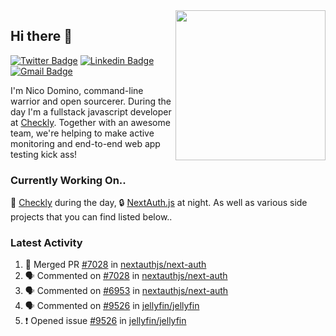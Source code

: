 <img align="right" src="https://user-images.githubusercontent.com/7415984/172472491-91b16eac-fa22-4ecf-92df-d687139fd1f9.gif" width="240" />

## Hi there 👋

[![Twitter Badge](https://img.shields.io/badge/-@ndom91-1ca0f1?style=flat-square&labelColor=1ca0f1&logo=twitter&logoColor=white&link=https://twitter.com/ndom91)](https://twitter.com/ndom91) [![Linkedin Badge](https://img.shields.io/badge/-ndom91-blue?style=flat-square&logo=Linkedin&logoColor=white&link=https://www.linkedin.com/in/ndom91/)](https://www.linkedin.com/in/ndom91/) [![Gmail Badge](https://img.shields.io/badge/-yo@ndo.dev-c14438?style=flat-square&logo=mail.ru&logoColor=white&link=mailto:yo@ndo.dev)](mailto:yo@ndo.dev)

I'm Nico Domino, command-line warrior and open sourcerer. During the day I'm a fullstack javascript developer at [Checkly](https://checklyhq.com). Together with an awesome team, we're helping to make active monitoring and end-to-end web app testing kick ass!

### Currently Working On..

🦝 [Checkly](https://checklyhq.com) during the day, 🔒 [NextAuth.js](https://github.com/nextauthjs/next-auth) at night. As well as various side projects that you can find listed below..

<!--START_SECTION_PROFILE_VIEWS:readme-info-->
<!--END_SECTION_PROFILE_VIEWS:readme-info-->

<!--START_SECTION_DAILY_COMMIT:readme-info-->
<!--END_SECTION_DAILY_COMMIT:readme-info-->

<!--START_SECTION_WEEKLY_COMMIT:readme-info-->
<!--END_SECTION_WEEKLY_COMMIT:readme-info-->

### Latest Activity

<!--START_SECTION:activity-->
1. 🎉 Merged PR [#7028](https://github.com/nextauthjs/next-auth/pull/7028) in [nextauthjs/next-auth](https://github.com/nextauthjs/next-auth)
2. 🗣 Commented on [#7028](https://github.com/nextauthjs/next-auth/issues/7028) in [nextauthjs/next-auth](https://github.com/nextauthjs/next-auth)
3. 🗣 Commented on [#6953](https://github.com/nextauthjs/next-auth/issues/6953) in [nextauthjs/next-auth](https://github.com/nextauthjs/next-auth)
4. 🗣 Commented on [#9526](https://github.com/jellyfin/jellyfin/issues/9526) in [jellyfin/jellyfin](https://github.com/jellyfin/jellyfin)
5. ❗️ Opened issue [#9526](https://github.com/jellyfin/jellyfin/issues/9526) in [jellyfin/jellyfin](https://github.com/jellyfin/jellyfin)
<!--END_SECTION:activity-->
